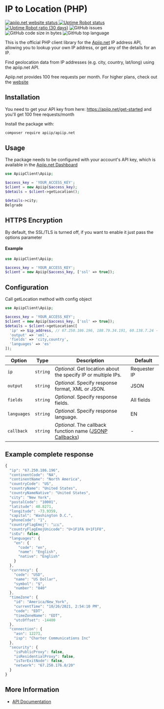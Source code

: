 # IP to Location (PHP)

<p>
<a href="https://apiip.net"><img alt="apiip.net website status" src="https://img.shields.io/website?down_color=red&down_message=offline&label=apiip.net%20website&up_color=success&up_message=online&url=https%3A%2F%2Fapiip.net%2F"> </a>
<a href="https://status.apiip.net/"><img alt="Uptime Robot status" src="https://img.shields.io/uptimerobot/status/m789879229-16fa66289487470e7544d58a?label=API%20status"></a>
<a href="https://status.apiip.net/"><img alt="Uptime Robot ratio (30 days)" src="https://img.shields.io/uptimerobot/ratio/m789879229-16fa66289487470e7544d58a?label=API%20uptime%20%2830%20days%29"></a>
<img alt="GitHub issues" src="https://img.shields.io/github/issues-raw/Apiipnet/php-apiip.net">
<img alt="GitHub code size in bytes" src="https://img.shields.io/github/languages/code-size/Apiipnet/php-apiip.net">
<img alt="GitHub top language" src="https://img.shields.io/github/languages/top/apiipnet/php-apiip.net">
</p>

This is the official PHP client library for the [Apiip.net](https://apiip.net) IP address API, allowing you to lookup your own IP address, or get any of the details for an IP.

Find geolocation data from IP addresses (e.g. city, country, lat/long) using the apiip.net API.

Apiip.net provides 100 free requests per month. For higher plans, check out the [website](https://apiip.net)

## Installation

You need to get your API key from here: https://apiip.net/get-started and you'll get 100 free requests/month

Install the package with:

```sh
composer require apiip/apiip.net
```

## Usage

The package needs to be configured with your account's API key, which is available in the [Apiip.net Dashboard](https://apiip.net/user/dashboard)

```php
use ApiipClient\Apiip;

$access_key = 'YOUR_ACCESS_KEY';
$client = new Apiip($access_key);
$details = $client->getLocation();

$details->city;
Belgrade
```

## HTTPS Encryption

By default, the SSL/TLS is turned off, if you want to enable it just pass the options parameter

#### Example

```php
use ApiipClient\Apiip;

$access_key = 'YOUR_ACCESS_KEY';
$client = new Apiip($access_key, ['ssl' => true]);
```

## Configuration

Call getLocation method with config object

```php
use ApiipClient\Apiip;

$access_key = 'YOUR_ACCESS_KEY';
$client = new Apiip($access_key, ['ssl' => true]);
$details = $client->getLocation([
  'ip' => $ip_address, // 67.250.186.196, 188.79.34.191, 60.138.7.24 - for bulk request
  'output' => 'xml',
  'fields' => 'city,country',
  'languages' => 'es'
]);
```

| Option      | Type     | Description                                                                                                | Default      |
| ----------- | -------- | ---------------------------------------------------------------------------------------------------------- | ------------ |
| `ip`        | `string` | _Optional_. Get location about the specify IP or multiple IPs.                                             | Requester IP |
| `output`    | `string` | _Optional_. Specify response format, XML or JSON.                                                          | JSON         |
| `fields`    | `string` | _Optional_. Specify response fields.                                                                       | All fields   |
| `languages` | `string` | _Optional_. Specify response language.                                                                     | EN           |
| `callback`  | `string` | _Optional_. The callback function name ([JSONP Callbacks](https://www.w3schools.com/js/js_json_jsonp.asp)) | -            |

## Example complete response

```javascript
{
  "ip": "67.250.186.196",
  "continentCode": "NA",
  "continentName": "North America",
  "countryCode": "US",
  "countryName": "United States",
  "countryNameNative": "United States",
  "city": "New York",
  "postalCode": "10001",
  "latitude": 40.8271,
  "longitude": -73.9359,
  "capital": "Washington D.C.",
  "phoneCode": "1",
  "countryFlagEmoj": "🇺🇸",
  "countryFlagEmojUnicode": "U+1F1FA U+1F1F8",
  "isEu": false,
  "languages": {
    "en": {
      "code": "en",
      "name": "English",
      "native": "English"
    }
  },
  "currency": {
    "code": "USD",
    "name": "US Dollar",
    "symbol": "$",
    "number": "840"
  },
  "timeZone": {
    "id": "America/New_York",
    "currentTime": "10/26/2021, 2:54:10 PM",
    "code": "EDT",
    "timeZoneName": "EDT",
    "utcOffset": -14400
  },
  "connection": {
    "asn": 12271,
    "isp": "Charter Communications Inc"
  },
  "security": {
    "isPublicProxy": false,
    "isResidentialProxy": false,
    "isTorExitNode": false,
    "network": "67.250.176.0/20"
  }
}

```

## More Information

- [API Documentation](https://apiip.net/documentation)
